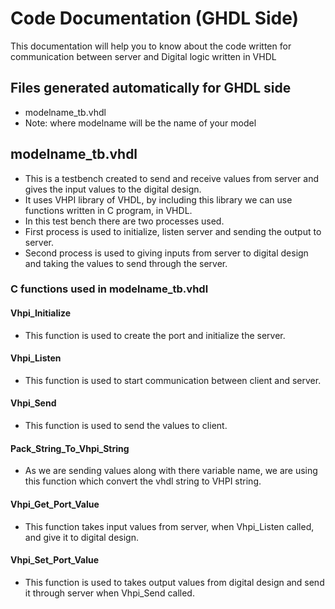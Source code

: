 # Code Documentation (GHDL Side)

This documentation will help you to know about the code written for communication between server and Digital logic written in VHDL

## Files generated automatically for GHDL side

* modelname_tb.vhdl
* Note: where modelname will be the name of your model

## modelname_tb.vhdl  

* This is a testbench created to send and receive values from server and gives the input values to the digital design.
* It uses VHPI library of VHDL, by including this library we can use functions written in C program, in VHDL.
* In this test bench there are two processes used.
* First process is used to initialize, listen server and sending the output to server.
* Second process is used to giving inputs from server to digital design and taking the values to send through the server.

### C functions used in modelname_tb.vhdl
#### Vhpi_Initialize
* This function is used to create the port and initialize the server.  

#### Vhpi_Listen
* This function is used to start communication between client and server.

#### Vhpi_Send
* This function is used to send the values to client.

#### Pack_String_To_Vhpi_String
* As we are sending values along with there variable name, we are using this function which convert the vhdl string to VHPI string.

#### Vhpi_Get_Port_Value
* This function takes input values from server, when Vhpi_Listen called, and give it to digital design.

#### Vhpi_Set_Port_Value
* This function is used to takes output values from digital design and send it through server when Vhpi_Send called.
